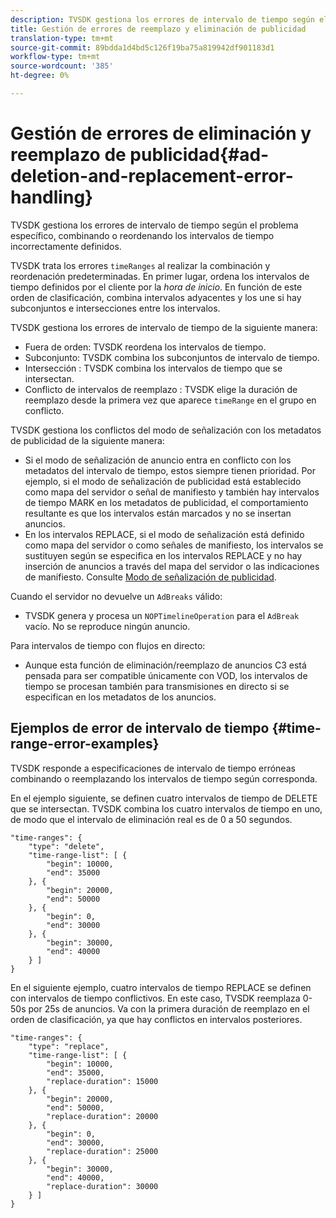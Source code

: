 ```yaml
---
description: TVSDK gestiona los errores de intervalo de tiempo según el problema específico, combinando o reordenando los intervalos de tiempo incorrectamente definidos.
title: Gestión de errores de reemplazo y eliminación de publicidad
translation-type: tm+mt
source-git-commit: 89bdda1d4bd5c126f19ba75a819942df901183d1
workflow-type: tm+mt
source-wordcount: '385'
ht-degree: 0%

---
```



# Gestión de errores de eliminación y reemplazo de publicidad{#ad-deletion-and-replacement-error-handling}

TVSDK gestiona los errores de intervalo de tiempo según el problema específico, combinando o reordenando los intervalos de tiempo incorrectamente definidos.

TVSDK trata los errores `timeRanges` al realizar la combinación y reordenación predeterminadas. En primer lugar, ordena los intervalos de tiempo definidos por el cliente por la *hora de inicio*. En función de este orden de clasificación, combina intervalos adyacentes y los une si hay subconjuntos e intersecciones entre los intervalos.

TVSDK gestiona los errores de intervalo de tiempo de la siguiente manera:

* Fuera de orden: TVSDK reordena los intervalos de tiempo.
* Subconjunto: TVSDK combina los subconjuntos de intervalo de tiempo.
* Intersección : TVSDK combina los intervalos de tiempo que se intersectan.
* Conflicto de intervalos de reemplazo : TVSDK elige la duración de reemplazo desde la primera vez que aparece `timeRange` en el grupo en conflicto.

TVSDK gestiona los conflictos del modo de señalización con los metadatos de publicidad de la siguiente manera:

* Si el modo de señalización de anuncio entra en conflicto con los metadatos del intervalo de tiempo, estos siempre tienen prioridad. Por ejemplo, si el modo de señalización de publicidad está establecido como mapa del servidor o señal de manifiesto y también hay intervalos de tiempo MARK en los metadatos de publicidad, el comportamiento resultante es que los intervalos están marcados y no se insertan anuncios.
* En los intervalos REPLACE, si el modo de señalización está definido como mapa del servidor o como señales de manifiesto, los intervalos se sustituyen según se especifica en los intervalos REPLACE y no hay inserción de anuncios a través del mapa del servidor o las indicaciones de manifiesto. Consulte [Modo de señalización de publicidad](../../../tvsdk-1.4-for-android/ad-insertion/ad-insertion-metadata/android-1.4-ad-signaling-mode.md).

Cuando el servidor no devuelve un `AdBreaks` válido:

* TVSDK genera y procesa un `NOPTimelineOperation` para el `AdBreak` vacío. No se reproduce ningún anuncio.

Para intervalos de tiempo con flujos en directo:

* Aunque esta función de eliminación/reemplazo de anuncios C3 está pensada para ser compatible únicamente con VOD, los intervalos de tiempo se procesan también para transmisiones en directo si se especifican en los metadatos de los anuncios.

## Ejemplos de error de intervalo de tiempo {#time-range-error-examples}

TVSDK responde a especificaciones de intervalo de tiempo erróneas combinando o reemplazando los intervalos de tiempo según corresponda.

En el ejemplo siguiente, se definen cuatro intervalos de tiempo de DELETE que se intersectan. TVSDK combina los cuatro intervalos de tiempo en uno, de modo que el intervalo de eliminación real es de 0 a 50 segundos.

```
"time-ranges": {
    "type": "delete",
    "time-range-list": [ {
        "begin": 10000,
        "end": 35000
    }, {
        "begin": 20000,
        "end": 50000
    }, {
        "begin": 0,
        "end": 30000
    }, {
        "begin": 30000,
        "end": 40000
    } ]
}
```

En el siguiente ejemplo, cuatro intervalos de tiempo REPLACE se definen con intervalos de tiempo conflictivos. En este caso, TVSDK reemplaza 0-50s por 25s de anuncios. Va con la primera duración de reemplazo en el orden de clasificación, ya que hay conflictos en intervalos posteriores.

```
"time-ranges": {
    "type": "replace",
    "time-range-list": [ {
        "begin": 10000,
        "end": 35000,
        "replace-duration": 15000
    }, {
        "begin": 20000,
        "end": 50000,
        "replace-duration": 20000
    }, {
        "begin": 0,
        "end": 30000,
        "replace-duration": 25000
    }, {
        "begin": 30000,
        "end": 40000,
        "replace-duration": 30000
    } ]
}
```
